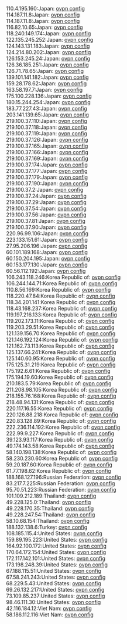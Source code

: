 110.4.195.160:Japan: [ovpn config](vpn/110_4_195_160.ovpn)  
114.187.11.8:Japan: [ovpn config](vpn/114_187_11_8.ovpn)  
114.187.11.8:Japan: [ovpn config](vpn/114_187_11_8.ovpn)  
116.82.10.65:Japan: [ovpn config](vpn/116_82_10_65.ovpn)  
118.240.149.174:Japan: [ovpn config](vpn/118_240_149_174.ovpn)  
122.135.245.252:Japan: [ovpn config](vpn/122_135_245_252.ovpn)  
124.143.131.183:Japan: [ovpn config](vpn/124_143_131_183.ovpn)  
124.214.80.202:Japan: [ovpn config](vpn/124_214_80_202.ovpn)  
126.153.245.24:Japan: [ovpn config](vpn/126_153_245_24.ovpn)  
126.36.185.251:Japan: [ovpn config](vpn/126_36_185_251.ovpn)  
126.71.78.65:Japan: [ovpn config](vpn/126_71_78_65.ovpn)  
139.101.141.182:Japan: [ovpn config](vpn/139_101_141_182.ovpn)  
159.28.178.62:Japan: [ovpn config](vpn/159_28_178_62.ovpn)  
163.58.197.7:Japan: [ovpn config](vpn/163_58_197_7.ovpn)  
175.100.228.136:Japan: [ovpn config](vpn/175_100_228_136.ovpn)  
180.15.244.254:Japan: [ovpn config](vpn/180_15_244_254.ovpn)  
183.77.227.43:Japan: [ovpn config](vpn/183_77_227_43.ovpn)  
203.141.139.65:Japan: [ovpn config](vpn/203_141_139_65.ovpn)  
219.100.37.110:Japan: [ovpn config](vpn/219_100_37_110.ovpn)  
219.100.37.118:Japan: [ovpn config](vpn/219_100_37_118.ovpn)  
219.100.37.119:Japan: [ovpn config](vpn/219_100_37_119.ovpn)  
219.100.37.126:Japan: [ovpn config](vpn/219_100_37_126.ovpn)  
219.100.37.165:Japan: [ovpn config](vpn/219_100_37_165.ovpn)  
219.100.37.166:Japan: [ovpn config](vpn/219_100_37_166.ovpn)  
219.100.37.169:Japan: [ovpn config](vpn/219_100_37_169.ovpn)  
219.100.37.174:Japan: [ovpn config](vpn/219_100_37_174.ovpn)  
219.100.37.177:Japan: [ovpn config](vpn/219_100_37_177.ovpn)  
219.100.37.179:Japan: [ovpn config](vpn/219_100_37_179.ovpn)  
219.100.37.190:Japan: [ovpn config](vpn/219_100_37_190.ovpn)  
219.100.37.2:Japan: [ovpn config](vpn/219_100_37_2.ovpn)  
219.100.37.24:Japan: [ovpn config](vpn/219_100_37_24.ovpn)  
219.100.37.29:Japan: [ovpn config](vpn/219_100_37_29.ovpn)  
219.100.37.54:Japan: [ovpn config](vpn/219_100_37_54.ovpn)  
219.100.37.56:Japan: [ovpn config](vpn/219_100_37_56.ovpn)  
219.100.37.81:Japan: [ovpn config](vpn/219_100_37_81.ovpn)  
219.100.37.90:Japan: [ovpn config](vpn/219_100_37_90.ovpn)  
220.96.99.106:Japan: [ovpn config](vpn/220_96_99_106.ovpn)  
223.133.151.61:Japan: [ovpn config](vpn/223_133_151_61.ovpn)  
27.95.206.196:Japan: [ovpn config](vpn/27_95_206_196.ovpn)  
60.101.189.168:Japan: [ovpn config](vpn/60_101_189_168.ovpn)  
60.150.204.195:Japan: [ovpn config](vpn/60_150_204_195.ovpn)  
60.153.177.130:Japan: [ovpn config](vpn/60_153_177_130.ovpn)  
60.56.112.192:Japan: [ovpn config](vpn/60_56_112_192.ovpn)  
106.243.118.246:Korea Republic of: [ovpn config](vpn/106_243_118_246.ovpn)  
106.244.144.71:Korea Republic of: [ovpn config](vpn/106_244_144_71.ovpn)  
110.8.56.169:Korea Republic of: [ovpn config](vpn/110_8_56_169.ovpn)  
118.220.47.84:Korea Republic of: [ovpn config](vpn/118_220_47_84.ovpn)  
118.34.201.141:Korea Republic of: [ovpn config](vpn/118_34_201_141.ovpn)  
118.43.168.237:Korea Republic of: [ovpn config](vpn/118_43_168_237.ovpn)  
119.197.216.133:Korea Republic of: [ovpn config](vpn/119_197_216_133.ovpn)  
119.202.173.11:Korea Republic of: [ovpn config](vpn/119_202_173_11.ovpn)  
119.203.29.51:Korea Republic of: [ovpn config](vpn/119_203_29_51.ovpn)  
121.139.156.70:Korea Republic of: [ovpn config](vpn/121_139_156_70.ovpn)  
121.146.192.124:Korea Republic of: [ovpn config](vpn/121_146_192_124.ovpn)  
121.162.73.113:Korea Republic of: [ovpn config](vpn/121_162_73_113.ovpn)  
125.137.66.241:Korea Republic of: [ovpn config](vpn/125_137_66_241.ovpn)  
125.140.60.95:Korea Republic of: [ovpn config](vpn/125_140_60_95.ovpn)  
175.125.31.219:Korea Republic of: [ovpn config](vpn/175_125_31_219.ovpn)  
175.192.6.61:Korea Republic of: [ovpn config](vpn/175_192_6_61.ovpn)  
175.194.19.60:Korea Republic of: [ovpn config](vpn/175_194_19_60.ovpn)  
210.183.5.79:Korea Republic of: [ovpn config](vpn/210_183_5_79.ovpn)  
211.208.98.105:Korea Republic of: [ovpn config](vpn/211_208_98_105.ovpn)  
218.155.76.168:Korea Republic of: [ovpn config](vpn/218_155_76_168.ovpn)  
218.48.94.131:Korea Republic of: [ovpn config](vpn/218_48_94_131.ovpn)  
220.117.16.55:Korea Republic of: [ovpn config](vpn/220_117_16_55.ovpn)  
220.126.88.218:Korea Republic of: [ovpn config](vpn/220_126_88_218.ovpn)  
220.83.128.89:Korea Republic of: [ovpn config](vpn/220_83_128_89.ovpn)  
222.236.114.192:Korea Republic of: [ovpn config](vpn/222_236_114_192.ovpn)  
222.99.9.227:Korea Republic of: [ovpn config](vpn/222_99_9_227.ovpn)  
39.123.93.117:Korea Republic of: [ovpn config](vpn/39_123_93_117.ovpn)  
49.174.143.58:Korea Republic of: [ovpn config](vpn/49_174_143_58.ovpn)  
58.140.198.138:Korea Republic of: [ovpn config](vpn/58_140_198_138.ovpn)  
58.230.230.60:Korea Republic of: [ovpn config](vpn/58_230_230_60.ovpn)  
59.20.187.60:Korea Republic of: [ovpn config](vpn/59_20_187_60.ovpn)  
61.77.198.62:Korea Republic of: [ovpn config](vpn/61_77_198_62.ovpn)  
188.168.127.196:Russian Federation: [ovpn config](vpn/188_168_127_196.ovpn)  
83.217.7.225:Russian Federation: [ovpn config](vpn/83_217_7_225.ovpn)  
95.70.51.223:Russian Federation: [ovpn config](vpn/95_70_51_223.ovpn)  
101.109.212.189:Thailand: [ovpn config](vpn/101_109_212_189.ovpn)  
49.228.125.0:Thailand: [ovpn config](vpn/49_228_125_0.ovpn)  
49.228.170.35:Thailand: [ovpn config](vpn/49_228_170_35.ovpn)  
49.228.247.54:Thailand: [ovpn config](vpn/49_228_247_54.ovpn)  
58.10.68.154:Thailand: [ovpn config](vpn/58_10_68_154.ovpn)  
188.132.138.6:Turkey: [ovpn config](vpn/188_132_138_6.ovpn)  
108.185.115.4:United States: [ovpn config](vpn/108_185_115_4.ovpn)  
159.89.195.223:United States: [ovpn config](vpn/159_89_195_223.ovpn)  
164.92.100.172:United States: [ovpn config](vpn/164_92_100_172.ovpn)  
170.64.172.154:United States: [ovpn config](vpn/170_64_172_154.ovpn)  
172.117.142.101:United States: [ovpn config](vpn/172_117_142_101.ovpn)  
173.198.248.39:United States: [ovpn config](vpn/173_198_248_39.ovpn)  
67.188.115.51:United States: [ovpn config](vpn/67_188_115_51.ovpn)  
67.58.241.243:United States: [ovpn config](vpn/67_58_241_243.ovpn)  
68.229.5.43:United States: [ovpn config](vpn/68_229_5_43.ovpn)  
69.26.132.217:United States: [ovpn config](vpn/69_26_132_217.ovpn)  
73.109.85.237:United States: [ovpn config](vpn/73_109_85_237.ovpn)  
98.46.111.30:United States: [ovpn config](vpn/98_46_111_30.ovpn)  
42.116.184.12:Viet Nam: [ovpn config](vpn/42_116_184_12.ovpn)  
58.186.112.116:Viet Nam: [ovpn config](vpn/58_186_112_116.ovpn)  
